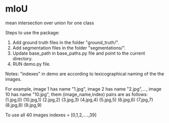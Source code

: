 # mIoU
mean intersection over union for one class

Steps to use the package:

1. Add ground truth files in the folder "ground_truth/". 
2. Add segmentation files in the folder "segmentations/".
3. Update base_path in base_paths.py file and point to the current directory.
4. RUN demo.py file.

Notes: "indexes" in demo are according to lexicographical naming of the the images. 

For example, image 1 has name "1.jpg", image 2 has name "2.jpg",..., image 10 has name "10.jpg", them (image_name,index) pairs are as follows:
(1.jpg,0)
(10.jpg,1)
(2.jpg,2)
(3.jpg,3)
(4.jpg,4)
(5.jpg,5)
(6.jpg,6)
(7.jpg,7)
(8.jpg,8)
(9.jpg,9)

To use all 40 images indexes = [0,1,2,....,39]

